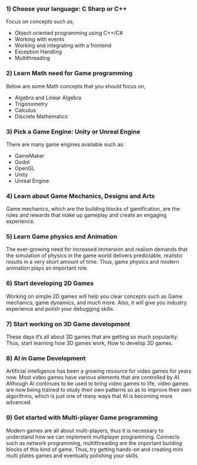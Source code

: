 ### 1) Choose your language: C Sharp or C++

Focus on concepts such as,

+ Object-oriented programming using C++/C#
+ Working with events
+ Working and integrating with a frontend
+ Exception Handling
+ Multithreading

### 2) Learn Math need for Game programming

Below are some Math concepts that you should focus on,

* Algebra and Linear Algebra
* Trigonometry
* Calculus
* Discrete Mathematics

### 3) Pick a Game Engine: Unity or Unreal Engine
There are many game engines available such as:
* GameMaker
* Godot
* OpenGL
* Unity
* Unreal Engine

### 4) Learn about Game Mechanics, Designs and Arts
Game mechanics, which are the building blocks of gamification, are the rules and rewards that make up gameplay and create an engaging experience.

### 5) Learn Game physics and Animation
The ever-growing need for increased immersion and realism demands that the simulation of physics in the game world delivers predictable, realistic results in a very short amount of time. Thus, game physics and modern animation plays an important role.

### 6) Start developing 2D Games
Working on simple 2D games will help you clear concepts such as Game mechanics, game dynamics, and much more. Also, it will give you industry experience and polish your debugging skills.

### 7) Start working on 3D Game development
These days it’s all about 3D games that are getting so much popularity. Thus, start learning how 3D games work, How to develop 3D games.

### 8) AI in Game Development
Artificial intelligence has been a growing resource for video games for years now. Most video games have various elements that are controlled by AI. Although AI continues to be used to bring video games to life, video games are now being trained to study their own patterns so as to improve their own algorithms, which is just one of many ways that AI is becoming more advanced.

### 9) Get started with Multi-player Game programming
Modern games are all about multi-players, thus it is necessary to understand how we can implement multiplayer programming. Connects such as network programming, multithreading are the important building blocks of this kind of game.
Thus, try getting hands-on and creating mini multi plates games and eventually polishing your skills.
